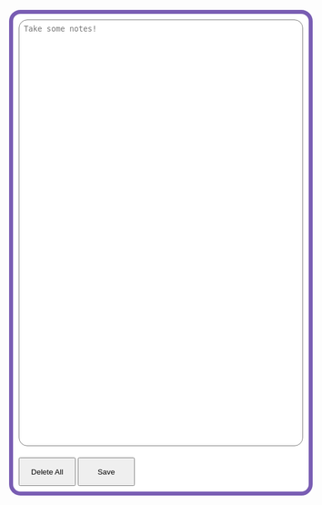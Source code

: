 <html>
<body>
   <h2 id="header"></h2>
   <style>
      .box {
         width: 500px;
         background-color: white;
         padding: 10px;
         margin: 20px;
         border: 7.5px #795db3 solid;
         border-radius: 20px;
         float: left;
         color: black;
      }
      .input{
         width: 500px;
         resize: none;
         height: 750px;
         border-radius: 15px;
         padding: 0.5rem;
      }
      .button{
         width: 100px;
         height: 50px;
         margin-top: 20px;
      }

   </style>
   <body>
      <div type="text" class="box" id="box">
         <textarea class="input" placeholder="Take some notes!" id="input2" onchange="bad_words()" ></textarea>
      <button onclick="del_data()" id="delete" class="button">Delete All</button>
      <button onclick="save_data()" id="save" class="button">Save</button>
      </div>
   </body>
   <script>
      function save_data() {
      let data = document.getElementById("input2").value.split(" ");
      localStorage.setItem("a", JSON.stringify(data))
    } 
   document.getElementById("input2").value = JSON.parse(localStorage.getItem("a")).join(" ")
   function del_data(){
      let mt = [];
      localStorage.setItem("a", JSON.stringify(mt))
      document.getElementById("input2").value = ""
   }
   document.getElementById("header") = localStorage.getItem("b")
   function bad_words(){
      let user_input_el = document.getElementById("input2")
      let user_input = user_input_el.value
      if (user_input.includes("fuck") || user_input.includes("shit") || user_input.includes("bitch") || user_input.includes("dick")  || user_input.includes("pp")){
         alert("That is a bad word, the entire text will be deleted.")
         user_input_el.value = ""
      }
   }
   </script>
</body>
</html>